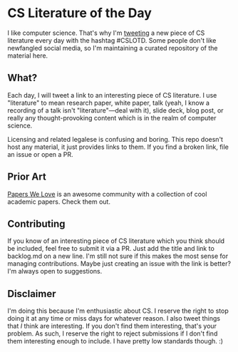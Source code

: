 # CS Literature of the Day

I like computer science. That's why I'm [tweeting](https://twitter.com/search?f=realtime&q=%23CSLOTD&src=typd) a new piece of CS literature every day with the hashtag #CSLOTD. Some people don't like newfangled social media, so I'm maintaining a curated repository of the material here.

## What?

Each day, I will tweet a link to an interesting piece of CS literature. I use "literature" to mean research paper, white paper, talk (yeah, I know a recording of a talk isn't "literature"—deal with it), slide deck, blog post, or really any thought-provoking content which is in the realm of computer science.

Licensing and related legalese is confusing and boring. This repo doesn't host any material, it just provides links to them. If you find a broken link, file an issue or open a PR.

## Prior Art

[Papers We Love](http://paperswelove.org/) is an awesome community with a collection of cool academic papers. Check them out.

## Contributing

If you know of an interesting piece of CS literature which you think should be included, feel free to submit it via a PR. Just add the title and link to backlog.md on a new line. I'm still not sure if this makes the most sense for managing contributions. Maybe just creating an issue with the link is better? I'm always open to suggestions.

## Disclaimer

I'm doing this because I'm enthusiastic about CS. I reserve the right to stop doing it at any time or miss days for whatever reason. I also tweet things that *I* think are interesting. If you don't find them interesting, that's your problem. As such, I reserve the right to reject submissions if I don't find them interesting enough to include. I have pretty low standards though. :)
